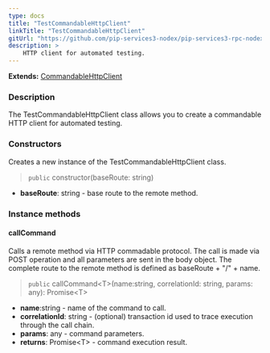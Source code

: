 ```yaml
---
type: docs
title: "TestCommandableHttpClient"
linkTitle: "TestCommandableHttpClient"
gitUrl: "https://github.com/pip-services3-nodex/pip-services3-rpc-nodex"
description: >
    HTTP client for automated testing.
---
```


**Extends:** [CommandableHttpClient](../../clients/commandable_http_client)

### Description

The TestCommandableHttpClient class allows you to create a commandable HTTP client for automated testing.

### Constructors
Creates a new instance of the TestCommandableHttpClient class.
> `public` constructor(baseRoute: string)

- **baseRoute**: string - base route to the remote method.


### Instance methods

#### callCommand
Calls a remote method via HTTP commadable protocol.
The call is made via POST operation and all parameters are sent in the body object.
The complete route to the remote method is defined as baseRoute + "/" + name.

> `public` callCommand\<T\>(name:string, correlationId: string, params: any): Promise\<T\>

- **name**:string - name of the command to call. 
- **correlationId**: string - (optional) transaction id used to trace execution through the call chain.
- **params**: any - command parameters.
- **returns**: Promise\<T\> - command execution result.

